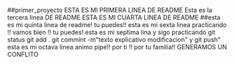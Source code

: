##primer_proyecto
ESTA ES MI PRIMERA LINEA DE README
Esta es la tercera linea DE README
ESTA ES MI CUARTA LINEA DE README 
##esta es mi quinta linea de readme! tu puedes!!
esta es mi sexta linea practicando !! vamos bien !! tu puedes!
esta es mi septima lina y sigo practicando git status git add . git commint -m"texto explicativo modificacion" y git push"
esta es mi octava linea animo pipe!! por ti !! por tu familia!!
GENERAMOS UN CONFLITO
